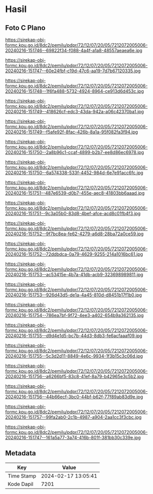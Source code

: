 # Hasil

## Foto C Plano

https://sirekap-obj-formc.kpu.go.id/8dc2/pemilu/pdpr/72/12/07/20/05/7212072005006-20240216-151746--69822f34-f088-4a4f-a1a8-48557aeaea6e.jpg

https://sirekap-obj-formc.kpu.go.id/8dc2/pemilu/pdpr/72/12/07/20/05/7212072005006-20240216-151747--60e24fbf-c19d-47c6-aa19-7d7b67120335.jpg

https://sirekap-obj-formc.kpu.go.id/8dc2/pemilu/pdpr/72/12/07/20/05/7212072005006-20240216-151748--1f6fa488-5732-4924-8964-ce913d6d453c.jpg

https://sirekap-obj-formc.kpu.go.id/8dc2/pemilu/pdpr/72/12/07/20/05/7212072005006-20240216-151749--418626cf-edc3-43da-942a-a06c42370ba1.jpg

https://sirekap-obj-formc.kpu.go.id/8dc2/pemilu/pdpr/72/12/07/20/05/7212072005006-20240216-151749--f5afe92f-8fac-426b-8a1a-95f082fa3f94.jpg

https://sirekap-obj-formc.kpu.go.id/8dc2/pemilu/pdpr/72/12/07/20/05/7212072005006-20240216-151750--2a8b96c1-ccaf-4899-b2b7-ee8d86ec6978.jpg

https://sirekap-obj-formc.kpu.go.id/8dc2/pemilu/pdpr/72/12/07/20/05/7212072005006-20240216-151750--6a574338-533f-4452-984d-6e7e91acc6fc.jpg

https://sirekap-obj-formc.kpu.go.id/8dc2/pemilu/pdpr/72/12/07/20/05/7212072005006-20240216-151751--487e6539-d0b7-455e-aec8-41803bb6aaad.jpg

https://sirekap-obj-formc.kpu.go.id/8dc2/pemilu/pdpr/72/12/07/20/05/7212072005006-20240216-151751--9c3a05b0-83d8-4bef-afce-acd8c01fb4f3.jpg

https://sirekap-obj-formc.kpu.go.id/8dc2/pemilu/pdpr/72/12/07/20/05/7212072005006-20240216-151752--9f7bc8ea-fe62-4279-a6d8-28ba72a0ce59.jpg

https://sirekap-obj-formc.kpu.go.id/8dc2/pemilu/pdpr/72/12/07/20/05/7212072005006-20240216-151752--72ddbdca-0a79-4629-9255-214a1016bc61.jpg

https://sirekap-obj-formc.kpu.go.id/8dc2/pemilu/pdpr/72/12/07/20/05/7212072005006-20240216-151753--ac53415e-4b7a-41db-acb9-323698989811.jpg

https://sirekap-obj-formc.kpu.go.id/8dc2/pemilu/pdpr/72/12/07/20/05/7212072005006-20240216-151753--926d43d5-de1a-4a45-810d-d8451b17f1b0.jpg

https://sirekap-obj-formc.kpu.go.id/8dc2/pemilu/pdpr/72/12/07/20/05/7212072005006-20240216-151754--786ea7bf-9f72-4ee3-a402-654b9a362135.jpg

https://sirekap-obj-formc.kpu.go.id/8dc2/pemilu/pdpr/72/12/07/20/05/7212072005006-20240216-151755--d9d4e1d5-bc7b-44d3-8db3-fe6acfaaaf09.jpg

https://sirekap-obj-formc.kpu.go.id/8dc2/pemilu/pdpr/72/12/07/20/05/7212072005006-20240216-151755--5c3d2d11-8849-4e6c-9934-1f3b15c3c06d.jpg

https://sirekap-obj-formc.kpu.go.id/8dc2/pemilu/pdpr/72/12/07/20/05/7212072005006-20240216-151756--a6266bf5-83c8-41ef-8a79-b42965e3c5b2.jpg

https://sirekap-obj-formc.kpu.go.id/8dc2/pemilu/pdpr/72/12/07/20/05/7212072005006-20240216-151756--44b66ecf-3bc0-44bf-b62f-77f89ab83d9e.jpg

https://sirekap-obj-formc.kpu.go.id/8dc2/pemilu/pdpr/72/12/07/20/05/7212072005006-20240216-151757--99fa2ab0-2c1b-4987-a904-2aa1cc3f3cbc.jpg

https://sirekap-obj-formc.kpu.go.id/8dc2/pemilu/pdpr/72/12/07/20/05/7212072005006-20240216-151747--161a5a77-3a74-416b-801f-381bb30c339e.jpg


## Metadata

| Key        | Value               |
| ---------- | ------------------- |
| Time Stamp | 2024-02-17 13:05:41 |
| Kode Dapil | 7201                |



